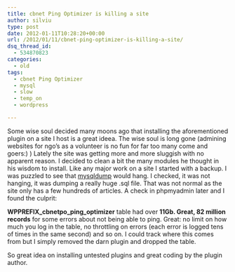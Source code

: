```yaml
---
title: cbnet Ping Optimizer is killing a site
author: silviu
type: post
date: 2012-01-11T10:28:20+00:00
url: /2012/01/11/cbnet-ping-optimizer-is-killing-a-site/
dsq_thread_id:
  - 534870823
categories:
  - old
tags:
  - cbnet Ping Optimizer
  - mysql
  - slow
  - temp_on
  - wordpress

---
```

Some wise soul decided many moons ago that installing the aforementioned plugin on a site I host is a great ideea. The wise soul is long gone (admining websites for ngo&#8217;s as a volunteer is no fun for far too many come and goers:) ) Lately the site was getting more and more sluggish with no apparent reason. I decided to clean a bit the many modules he thought in his wisdom to install. Like any major work on a site I started with a backup. I was puzzled to see that [mysqldump][1] would hang. I checked, it was not hanging, it was dumping a really huge .sql file. That was not normal as the site only has a few hundreds of articles. A check in phpmyadmin later and I found the culprit:

**WPPREFIX\_cbnetpo\_ping_optimizer** table had over **11Gb. Great, 82 million records** for some errors about not being able to ping. Great: no limit on how much you log in the table, no throttling on errors (each error is logged tens of times in the same second) and so on. I could track where this comes from but I simply removed the darn plugin and dropped the table.

So great idea on installing untested plugins and great coding by the plugin author.

 [1]: http://manpages.sgvulcan.com/mysqldump.1.php